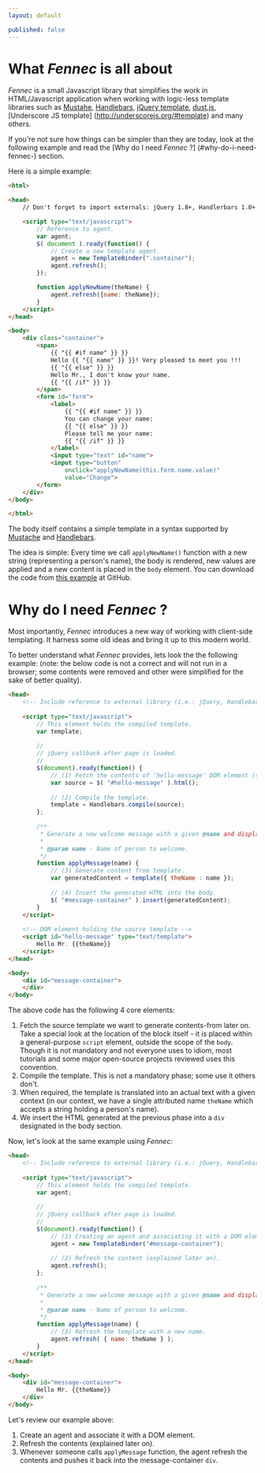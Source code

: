 ```yaml
---
layout: default

published: false
---
```


# What _Fennec_ is all about

_Fennec_ is a small Javascript library that simplifies the work in HTML/Javascript application when working with logic-less template libraries such as
[Mustahe](http://mustache.github.io/), [Handlebars](http://handlebarsjs.com/),
[jQuery template](https://github.com/jquery/jquery-tmpl),
[dust.js](http://akdubya.github.io/dustjs/),
[Underscore JS template] (http://underscorejs.org/#template) and many others.

If you're not sure how things can be simpler than they are today, look at the following example and read the [Why do I need _Fennec_ ?] (#why-do-i-need-fennec-) section.

Here is a simple example:

```html
<html>

<head>
	// Don't forget to import externals: jQuery 1.8+, Handlerbars 1.0+ and Fennec.

	<script type="text/javascript">
		// Reference to agent.
		var agent;
		$( document ).ready(function() {
			// Create a new template agent.
			agent = new TemplateBinder(".container");
			agent.refresh();
		});

		function applyNewName(theName) {
			agent.refresh({name: theName});
		}
	</script>
</head>

<body>
	<div class="container">
		<span>
			{{ "{{ #if name" }} }}
			Hello {{ "{{ name" }} }}! Very pleased to meet you !!!
			{{ "{{ else" }} }}
			Hello Mr., I don't know your name.
			{{ "{{ /if" }} }}
		</span>
		<form id="form">
			<label>
				{{ "{{ #if name" }} }}
				You can change your name:
				{{ "{{ else" }} }}
				Please tell me your name:
				{{ "{{ /if" }} }}
			</label>
			<input type="text" id="name">
			<input type="button"
				onclick="applyNewName(this.form.name.value)"
				value="Change">
		</form>
	</div>
</body>

</html>
```

The body itself contains a simple template in a syntax supported by [Mustache](http://mustache.github.io/) and [Handlebars](http://handlebarsjs.com/).

The idea is simple: Every time we call `applyNewName()` function with a new string (representing a person's name), the body is rendered, new values are applied and a new content is placed in the `body` element.
You can download the code from [this example](https://github.com/guynir/fennec/blob/master/examples/sample.html) at GitHub.

# Why do I need _Fennec_ ?

Most importantly, _Fennec_ introduces a new way of working with client-side templating. It harness some old ideas and bring it up to this modern world.

To better understand what _Fennec_ provides, lets look the the following example:
(note: the below code is not a correct and will not run in a browser; some contents were removed and other were simplified for the sake of better quality).

```html
<head>
	<!-- Include reference to external library (i.e.: jQuery, Handlebars) -->
    
	<script type="text/javascript">
    	// This element holds the compiled template.
    	var template;
        
        //
        // jQuery callback after page is loaded.
        //
        $(document).ready(function() {
        	// (1) Fetch the contents of 'hello-message' DOM element (see below).
        	var source = $( "#hello-message" ).html();
            
            // (2) Compile the template.
            template = Handlebars.compile(source);
        };
        
        /**
         * Generate a new welcome message with a given @name and display it to the user.
         *
         * @param name - Name of person to welcome.
         */
		function applyMessage(name) {
        	// (3) Generate content from template.
        	var generatedContent = template({ theName : name });
            
            // (4) Insert the generated HTML into the body.
            $( "#message-container" ).insert(generatedContent);
        }
	</script>
    
    <!-- DOM element holding the source template -->
    <script id="hello-message" type="text/template">
    	Hello Mr. {{theName}}
    </script>
</head>

<body>
	<div id="message-container">
    </div>
</body>
```

The above code has the following 4 core elements:

1. Fetch the source template we want to generate contents-from later on.
	Take a special look at the location of the block itself - it is placed within a general-purpose `script` element, outside the scope of the `body`. Though it is not mandatory and not everyone uses to idiom, most tutorials and some major open-source projects reviewed uses this convention.
2. Compile the template. This is not a mandatory phase; some use it others don't.
3. When required, the template is translated into an actual text with a given context (in our context, we have a single attributed name `theName` which accepts a string holding a person's name).
4. We insert the HTML generated at the previous phase into a `div` designated in the body section.

Now, let's look at the same example using _Fennec_:
```html
<head>
	<!-- Include reference to external library (i.e.: jQuery, Handlebars and Fennec) -->
    
	<script type="text/javascript">
    	// This element holds the compiled template.
    	var agent;
        
        //
        // jQuery callback after page is loaded.
        //
        $(document).ready(function() {
        	// (1) Creating an agent and associating it with a DOM element.
        	agent = new TemplateBinder("#message-container");
            
            // (2) Refresh the content (explained later on).
			agent.refresh();
        };
        
        /**
         * Generate a new welcome message with a given @name and display it to the user.
         *
         * @param name - Name of person to welcome.
         */
		function applyMessage(name) {
        	// (3) Refresh the template with a new name.
        	agent.refresh( { name: theName } );
        }
	</script>
</head>

<body>
	<div id="message-container">
    	Hello Mr. {{theName}}
    </div>
</body>
```

Let's review our example above:
1. Create an agent and associate it with a DOM element.
2. Refresh the contents (explained later on).
3. Whenever someone calls `applyMessage` function, the agent refresh the contents and pushes it back into the message-container `div`.

